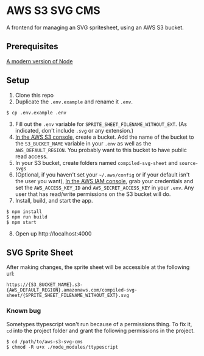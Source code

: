 # AWS S3 SVG CMS
A frontend for managing an SVG spritesheet, using an AWS S3 bucket.

## Prerequisites
[A modern version of Node](https://nodejs.org/en/download/)

## Setup

1. Clone this repo
2. Duplicate the `.env.example` and rename it `.env`.
```
$ cp .env.example .env
```
3. Fill out the `.env` variable for `SPRITE_SHEET_FILENAME_WITHOUT_EXT`. (As indicated, don't include `.svg` or any extension.)
4. [In the AWS S3 console](https://s3.console.aws.amazon.com/s3/), create a bucket. Add the name of the bucket to the `S3_BUCKET_NAME` variable in your `.env` as well as the `AWS_DEFAULT_REGION`. You probably want to this bucket to have public read access.
5. In your S3 bucket, create folders named `compiled-svg-sheet` and `source-svgs`
6. (Optional, if you haven't set your `~/.aws/config` or if your default isn't the user you want), [In the AWS IAM console](https://console.aws.amazon.com/iam/home#/security_credentials), grab your credentials and set the `AWS_ACCESS_KEY_ID` and `AWS_SECRET_ACCESS_KEY` in your `.env`. Any user that has read/write permissions on the S3 bucket will do.
7. Install, build, and start the app.
```
$ npm install
$ npm run build
$ npm start
```
8. Open up http://localhost:4000

## SVG Sprite Sheet
After making changes, the sprite sheet will be accessible at the following url:
```
https://{S3_BUCKET_NAME}.s3-{AWS_DEFAULT_REGION}.amazonaws.com/compiled-svg-sheet/{SPRITE_SHEET_FILENAME_WITHOUT_EXT}.svg
```

### Known bug
Sometypes ttypescript won't run because of a permissions thing. To fix it, `cd` into the project folder and grant the following permissions in the project.
```
$ cd /path/to/aws-s3-svg-cms
$ chmod -R u+x ./node_modules/ttypescript
```
